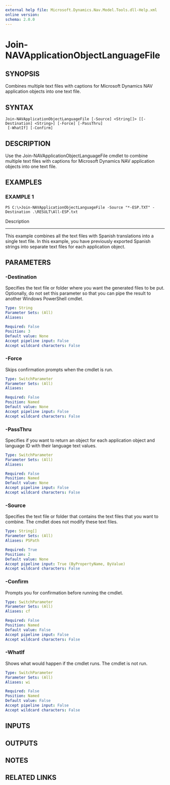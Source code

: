 ```yaml
---
external help file: Microsoft.Dynamics.Nav.Model.Tools.dll-Help.xml
online version: 
schema: 2.0.0
---
```


# Join-NAVApplicationObjectLanguageFile

## SYNOPSIS
Combines multiple text files with captions for Microsoft Dynamics NAV application objects into one text file.

## SYNTAX

```
Join-NAVApplicationObjectLanguageFile [-Source] <String[]> [[-Destination] <String>] [-Force] [-PassThru]
 [-WhatIf] [-Confirm]
```

## DESCRIPTION
Use the Join-NAVApplicationObjectLanguageFile cmdlet to combine multiple text files with captions for Microsoft Dynamics NAV application objects into one text file.

## EXAMPLES

### EXAMPLE 1
```
PS C:\>Join-NAVApplicationObjectLanguageFile -Source "*-ESP.TXT" -Destination .\RESULT\All-ESP.txt
```

Description

-----------

This example combines all the text files with Spanish translations into a single text file.
In this example, you have previously exported Spanish strings into separate text files for each application object.

## PARAMETERS

### -Destination
Specifies the text file or folder where you want the generated files to be put.
Optionally, do not set this parameter so that you can pipe the result to another Windows PowerShell cmdlet.

```yaml
Type: String
Parameter Sets: (All)
Aliases: 

Required: False
Position: 3
Default value: None
Accept pipeline input: False
Accept wildcard characters: False
```

### -Force
Skips confirmation prompts when the cmdlet is run.

```yaml
Type: SwitchParameter
Parameter Sets: (All)
Aliases: 

Required: False
Position: Named
Default value: None
Accept pipeline input: False
Accept wildcard characters: False
```

### -PassThru
Specifies if you want to return an object for each application object and language ID with their language text values.

```yaml
Type: SwitchParameter
Parameter Sets: (All)
Aliases: 

Required: False
Position: Named
Default value: None
Accept pipeline input: False
Accept wildcard characters: False
```

### -Source
Specifies the text file or folder that contains the text files that you want to combine.
The cmdlet does not modify these text files.

```yaml
Type: String[]
Parameter Sets: (All)
Aliases: PSPath

Required: True
Position: 2
Default value: None
Accept pipeline input: True (ByPropertyName, ByValue)
Accept wildcard characters: False
```

### -Confirm
Prompts you for confirmation before running the cmdlet.

```yaml
Type: SwitchParameter
Parameter Sets: (All)
Aliases: cf

Required: False
Position: Named
Default value: False
Accept pipeline input: False
Accept wildcard characters: False
```

### -WhatIf
Shows what would happen if the cmdlet runs.
The cmdlet is not run.

```yaml
Type: SwitchParameter
Parameter Sets: (All)
Aliases: wi

Required: False
Position: Named
Default value: False
Accept pipeline input: False
Accept wildcard characters: False
```

## INPUTS

## OUTPUTS

## NOTES

## RELATED LINKS

